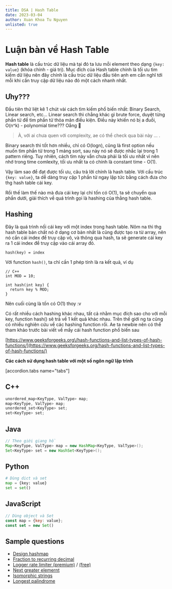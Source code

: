 ```yaml
---
title: DSA | Hash Table
date: 2023-03-04
author: Xuan Khoa Tu Nguyen
unlisted: true
---
```


# Luận bàn về Hash Table

**Hash table** là cấu trúc dữ liệu mà tại đó ta lưu mỗi element theo dạng `{key: value}`
(khóa chính - giá trị). Mục đích của Hash table chính là tối ưu tìm kiếm dữ liệu nên đây chính là
cấu trúc dữ liệu đầu tiên anh em cần nghĩ tới mỗi khi cần truy cập dữ liệu nào đó một cách nhanh
nhất.

## Ưhy???

Đầu tiên thử liệt kê 1 chút vài cách tìm kiếm phổ biến nhất: Binary Search, Linear search, etc...
Linear search thì chẳng khác gì brute force, duyệt từng phần tử để tìm phần tử thỏa mãn điều kiện.
Điều này khiến nó bị a đuồi, O(n^k) - polynomial time??? Oẳng 🐧

> À, với ai chưa quen với complexity, ae có thể check qua bài này ... .

Binary search thì tốt hơn nhiều, chỉ có O(logn), cũng là first option nếu muốn tìm phần tử trong
1 mảng sort, sau này nó sẽ được nhắc lại trong 1 pattern riêng. Tuy nhiên, cách tìm này vẫn chưa
phải là tối ưu nhất vì nên nhớ trong time comlexity, tối ưu nhất ta có chính là constant time - O(1).

Vậy làm sao để đạt được tối ưu, câu trả lời chính là hash table. Với cấu trúc `{key: value}`, ta dễ
dàng truy cập 1 phần tử ngay lập tức bằng cách đưa cho thg hash table cái key.

Rồi thế làm thế nào mà đưa cái key lại chỉ tốn có O(1), ta sẽ chuyển qua phần dưới, giải thích về
quá trình gọi là hashing của thằng hash table.

## Hashing

Đây là quá trình nối cái key với một index trong hash table. Nôm na thì thg hash table bản chất nó
ở dạng cơ bản nhất là cũng được tạo ra từ array, nên nó cần cái index để truy cập vô, và thông qua
hash, ta sẽ generate cái key ra 1 cái index để truy cập vào cái array đó.

```
hash(key) = index
```

Với function `hash()`, ta chỉ cần 1 phép tính là ra kết quả, ví dụ

```
// C++
int MOD = 10;

int hash(int key) {
  return key % MOD;
}
```

Nên cuối cùng là tốn có O(1) thoy :v

Có rất nhiều cách hashing khác nhau, tất cả nhằm mục đích sao cho với mỗi key, function hash() sẽ
trả về 1 kết quả khác nhau. Trên thế giới ng ta cũng có nhiều nghiên cứu về các hashing function
rồi. Ae ta newbie nên có thể tham khảo trước bài viết về mấy cái hash function phổ biến sau

[https://www.geeksforgeeks.org\/hash-functions-and-list-types-of-hash-functions/](https://www.geeksforgeeks.org/hash-functions-and-list-types-of-hash-functions/)

**Các cách sử dụng hash table với một số ngôn ngữ lập trình**

[accordion.tabs name="tabs"]
  ## C++

  ```cpp
  unordered_map<KeyType, ValType> map;
  map<KeyType, ValType> map;
  unordered_set<KeyType> set;
  set<KeyType> set;
  ```

  ## Java

  ```java
  // Theo giới giang hồ
  Map<KeyType, ValType> map = new HashMap<KeyType, ValType>();
  Set<KeyType> set = new HashSet<KeyType>();
  ```

  ## Python

  ```py
  # Dùng dict và set
  map = {key: value}
  set = set()
  ```

  ## JavaScript

  ```js
  // Dùng object và Set
  const map = {key: value};
  const set = new Set()
  ```

## Sample questions

- [Design hashmap](https://leetcode.com/problems/design-hashmap)
- [Fraction to recurring decimal](https://leetcode.com/problems/fraction-to-recurring-decimal)
- [Logger rate limiter (premium)](https://leetcode.com/problems/logger-rate-limiter) / [(free)](https://www.lintcode.com/problem/3620/)
- [Next greater elemernt](https://leetcode.com/problems/next-greater-element-i)
- [Isomorphic strings](https://leetcode.com/problems/isomorphic-strings)
- [Longest palindrome](https://leetcode.com/problems/longest-palindrome)

